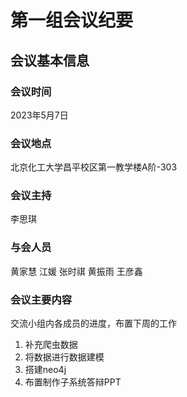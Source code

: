 # 第一组会议纪要
## 会议基本信息
### 会议时间
2023年5月7日
### 会议地点
北京化工大学昌平校区第一教学楼A阶-303
### 会议主持
李思琪
### 与会人员
黄家慧 江媛 张时祺 黄振雨 王彦鑫
### 会议主要内容
交流小组内各成员的进度，布置下周的工作
1. 补充爬虫数据
2. 将数据进行数据建模
3. 搭建neo4j
4. 布置制作子系统答辩PPT
